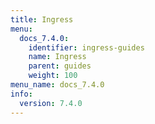 ```yaml
---
title: Ingress
menu:
  docs_7.4.0:
    identifier: ingress-guides
    name: Ingress
    parent: guides
    weight: 100
menu_name: docs_7.4.0
info:
  version: 7.4.0
---
```


